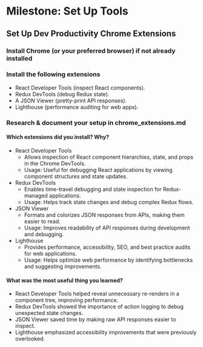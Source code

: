 # Milestone: Set Up Tools

## Set Up Dev Productivity Chrome Extensions

### Install Chrome (or your preferred browser) if not already installed

### Install the following extensions

- React Developer Tools (inspect React components).
- Redux DevTools (debug Redux state).
- A JSON Viewer (pretty-print API responses).
- Lighthouse (performance auditing for web apps).

### Research & document your setup in chrome_extensions.md

#### Which extensions did you install? Why?

- React Developer Tools
  - Allows inspection of React component hierarchies, state, and props in the Chrome DevTools.
  - Usage: Useful for debugging React applications by viewing component structures and state updates.
- Redux DevTools
  - Enables time-travel debugging and state inspection for Redux-managed applications.
  - Usage: Helps track state changes and debug complex Redux flows.
- JSON Viewer
  - Formats and colorizes JSON responses from APIs, making them easier to read.
  - Usage: Improves readability of API responses during development and debugging.
- Lighthouse
  - Provides performance, accessibility, SEO, and best practice audits for web applications.
  - Usage: Helps optimize web performance by identifying bottlenecks and suggesting improvements.

#### What was the most useful thing you learned?

- React Developer Tools helped reveal unnecessary re-renders in a component tree, improving performance.
- Redux DevTools showed the importance of action logging to debug unexpected state changes.
- JSON Viewer saved time by making raw API responses easier to inspect.
- Lighthouse emphasized accessibility improvements that were previously overlooked.
